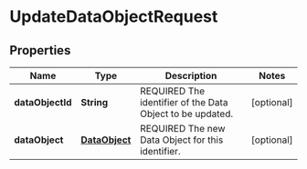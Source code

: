 
# UpdateDataObjectRequest

## Properties
Name | Type | Description | Notes
------------ | ------------- | ------------- | -------------
**dataObjectId** | **String** | REQUIRED The identifier of the Data Object to be updated. |  [optional]
**dataObject** | [**DataObject**](DataObject.md) | REQUIRED The new Data Object for this identifier. |  [optional]



